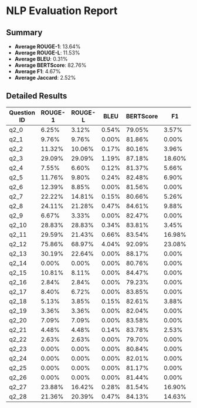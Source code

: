 # NLP Evaluation Report

## Summary
- **Average ROUGE-1**: 13.64%
- **Average ROUGE-L**: 11.53%
- **Average BLEU**: 0.31%
- **Average BERTScore**: 82.76%
- **Average F1**: 4.67%
- **Average Jaccard**: 2.52%

## Detailed Results
| Question ID | ROUGE-1 | ROUGE-L | BLEU | BERTScore | F1 | Jaccard |
|-------------|---------|---------|------|-----------|----|---------|
| q2_0 | 6.25% | 3.12% | 0.54% | 79.05% | 3.57% | 1.82% |
| q2_1 | 9.76% | 9.76% | 0.00% | 81.86% | 0.00% | 0.00% |
| q2_2 | 11.32% | 10.06% | 0.17% | 80.16% | 3.96% | 2.02% |
| q2_3 | 29.09% | 29.09% | 1.19% | 87.18% | 18.60% | 10.26% |
| q2_4 | 7.55% | 6.60% | 0.12% | 81.37% | 5.66% | 2.91% |
| q2_5 | 11.76% | 9.80% | 0.24% | 82.48% | 6.90% | 3.57% |
| q2_6 | 12.39% | 8.85% | 0.00% | 81.56% | 0.00% | 0.00% |
| q2_7 | 22.22% | 14.81% | 0.15% | 80.66% | 5.26% | 2.70% |
| q2_8 | 24.11% | 21.28% | 0.47% | 84.61% | 9.88% | 5.19% |
| q2_9 | 6.67% | 3.33% | 0.00% | 82.47% | 0.00% | 0.00% |
| q2_10 | 28.83% | 28.83% | 0.34% | 83.81% | 3.45% | 1.75% |
| q2_11 | 29.59% | 21.43% | 0.66% | 83.54% | 16.98% | 9.28% |
| q2_12 | 75.86% | 68.97% | 4.04% | 92.09% | 23.08% | 13.04% |
| q2_13 | 30.19% | 22.64% | 0.00% | 88.17% | 0.00% | 0.00% |
| q2_14 | 0.00% | 0.00% | 0.00% | 80.76% | 0.00% | 0.00% |
| q2_15 | 10.81% | 8.11% | 0.00% | 84.47% | 0.00% | 0.00% |
| q2_16 | 2.84% | 2.84% | 0.00% | 79.23% | 0.00% | 0.00% |
| q2_17 | 8.40% | 6.72% | 0.00% | 83.85% | 0.00% | 0.00% |
| q2_18 | 5.13% | 3.85% | 0.15% | 82.61% | 3.88% | 1.98% |
| q2_19 | 3.36% | 3.36% | 0.00% | 82.04% | 0.00% | 0.00% |
| q2_20 | 7.09% | 7.09% | 0.00% | 83.58% | 0.00% | 0.00% |
| q2_21 | 4.48% | 4.48% | 0.14% | 83.78% | 2.53% | 1.28% |
| q2_22 | 2.63% | 2.63% | 0.00% | 79.70% | 0.00% | 0.00% |
| q2_23 | 0.00% | 0.00% | 0.00% | 80.84% | 0.00% | 0.00% |
| q2_24 | 0.00% | 0.00% | 0.00% | 82.01% | 0.00% | 0.00% |
| q2_25 | 0.00% | 0.00% | 0.00% | 81.17% | 0.00% | 0.00% |
| q2_26 | 0.00% | 0.00% | 0.00% | 81.44% | 0.00% | 0.00% |
| q2_27 | 23.88% | 16.42% | 0.28% | 81.54% | 16.90% | 9.23% |
| q2_28 | 21.36% | 20.39% | 0.47% | 84.13% | 14.63% | 7.89% |
